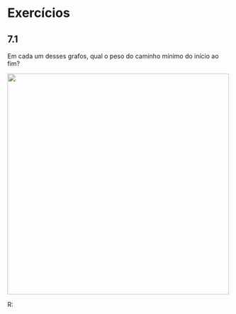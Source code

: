 # Exercícios 


## 7.1
Em cada um desses grafos, qual o peso do caminho mínimo do início ao fim?

<img src="https://github.com/karenyov/bookEntendendoAlgoritmos/blob/main/Cap%C3%ADtulos/Cap%206/img/1.png" width="500">

R: 
